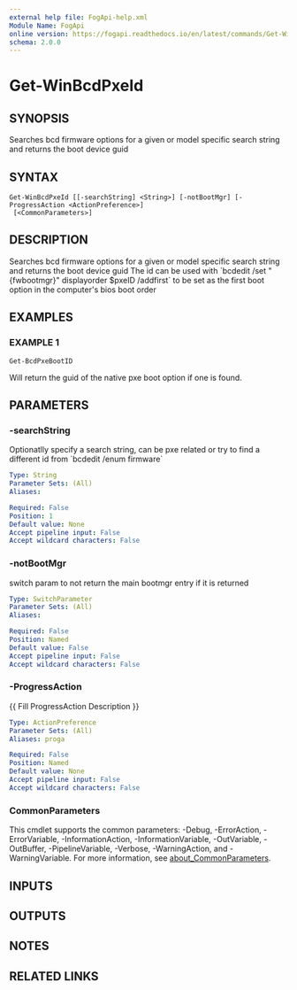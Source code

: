```yaml
---
external help file: FogApi-help.xml
Module Name: FogApi
online version: https://fogapi.readthedocs.io/en/latest/commands/Get-WinBcdPxeId
schema: 2.0.0
---
```


# Get-WinBcdPxeId

## SYNOPSIS
Searches bcd firmware options for a given or model specific search string and returns the boot device guid

## SYNTAX

```
Get-WinBcdPxeId [[-searchString] <String>] [-notBootMgr] [-ProgressAction <ActionPreference>]
 [<CommonParameters>]
```

## DESCRIPTION
Searches bcd firmware options for a given or model specific search string and returns the boot device guid 
The id can be used with \`bcdedit /set "{fwbootmgr}" displayorder $pxeID /addfirst\` to be set as the first boot option in the computer's bios boot order

## EXAMPLES

### EXAMPLE 1
```
Get-BcdPxeBootID
```

Will return the guid of the native pxe boot option if one is found.

## PARAMETERS

### -searchString
Optionatlly specify a search string, can be pxe related or try to find a different id from \`bcdedit /enum firmware\`

```yaml
Type: String
Parameter Sets: (All)
Aliases:

Required: False
Position: 1
Default value: None
Accept pipeline input: False
Accept wildcard characters: False
```

### -notBootMgr
switch param to not return the main bootmgr entry if it is returned

```yaml
Type: SwitchParameter
Parameter Sets: (All)
Aliases:

Required: False
Position: Named
Default value: False
Accept pipeline input: False
Accept wildcard characters: False
```

### -ProgressAction
{{ Fill ProgressAction Description }}

```yaml
Type: ActionPreference
Parameter Sets: (All)
Aliases: proga

Required: False
Position: Named
Default value: None
Accept pipeline input: False
Accept wildcard characters: False
```

### CommonParameters
This cmdlet supports the common parameters: -Debug, -ErrorAction, -ErrorVariable, -InformationAction, -InformationVariable, -OutVariable, -OutBuffer, -PipelineVariable, -Verbose, -WarningAction, and -WarningVariable. For more information, see [about_CommonParameters](http://go.microsoft.com/fwlink/?LinkID=113216).

## INPUTS

## OUTPUTS

## NOTES

## RELATED LINKS
